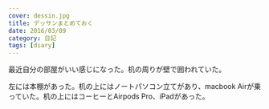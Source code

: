 ```yaml
---
cover: dessin.jpg
title: デッサンまとめておく
date: 2016/03/09
category: 日記
tags: [diary]
---
```


最近自分の部屋がいい感じになった。机の周りが壁で囲われていた。

<!--more-->

左には本棚があった。机の上にはノートパソコン立てがあり、macbook Airが乗っていた。机の上にはコーヒーとAirpods Pro、iPadがあった。
